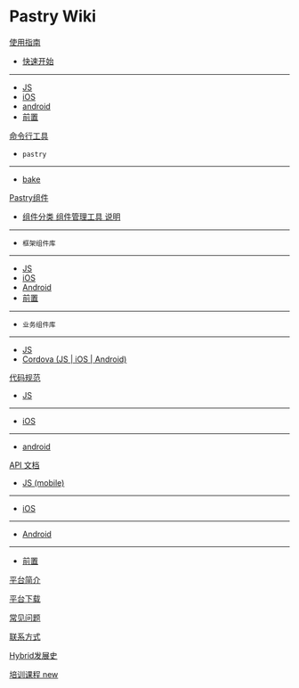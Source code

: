 # Pastry Wiki

[使用指南]()

  * [快速开始](index.md)
  - - - -
  * [JS](quickstart/quickstart-js.md)
  * [iOS](quickstart/quickstart-ios.md)
  * [android](quickstart/quickstart-android.md)
  * [前置](quickstart/quickstart-fo.md)
  
  <!--* [使用IDE`不支持`](ide.md)-->

[命令行工具]()

  * `pastry`
  - - - -
  * [bake](pastry-cli/bake.md)
 <!-- * [emulator`不支持`](pastry-cli/emulator.md)-->
 <!-- * [emulator-server`不支持`](pastry-cli/emulator-server.md)-->
 <!-- * [ide`支持部分功能`](pastry-cli/ide.md)-->
 <!-- * [taste`不支持`](pastry-cli/taste.md)-->
 <!-- * [taste-server`不支持`](pastry-cli/taste-server.md)-->

[Pastry组件]()

  * [组件分类 组件管理工具 说明](plugins/plugins.md)
  - - - -
  * `框架组件库`
  - - - -
  * [JS](tutorials/pastry-js.md)
  * [iOS](tutorials/pastry-ios.md)
  * [Android](tutorials/pastry-android.md)
  * [前置](tutorials/pastry-fo.md)
  - - - -
  * `业务组件库`
  - - - -
  * [JS](plugins/plugins-js.md) 
  * [Cordova (JS | iOS | Android)](plugins/plugins-cordova.md)

[代码规范]()

  * [JS](codingSpecification/specification-js.md)
  - - - -
  * [iOS](codingSpecification/specification-ios.md)
  - - - -
  * [android](codingSpecification/specification-android.md)

[API 文档]()

  * [JS (mobile)](apiDoc/1.1.0/mobile/index.html)
  - - - -
  * [iOS](apiDoc/1.1.0/ios/index.html)
  - - - -
  * [Android](apiDoc/1.1.0/android/index.html)
  - - - -
  * [前置](apiDoc/1.1.0/fo/index.html)


  <!--
  * [Pastry JS (pc)](apiDoc/1.1.0/pc/index.html)
  * [Pastry JS (mobile)](apiDoc/1.1.0/mobile/index.html)
  * [Pastry JS (wx)](apiDoc/1.1.0/wx/index.html)
  -->

[平台简介](abstract/abstract.md)

<!--  * [简介](abstract/abstract.md)
  - - - -
  * [JS](abstract/abstract-js.md)
  * [iOS`待定`](abstract/abstract-ios.md)
  * [android`待定`](abstract/abstract-android.md)-->

[平台下载](download.md)
  
[常见问题](faq.md)

[联系方式](contact.md)

[Hybrid发展史](hybrid.md)

[培训课程 new](learnCourse.md)


<!-- counter pixel for counting visitors -->
<!-- <img src="http://stats.markdown.io/mdwiki_info.gif" style="display:none;"/> -->

<script type="text/javascript">

  var _gaq = _gaq || [];
  _gaq.push(['_setAccount', 'UA-44627253-1']);
  _gaq.push(['_trackPageview']);

  (function() {
    var ga = document.createElement('script'); ga.type = 'text/javascript'; ga.async = true;
    ga.src = ('https:' == document.location.protocol ? 'https://ssl' : 'http://www') + '.google-analytics.com/ga.js';
    var s = document.getElementsByTagName('script')[0]; s.parentNode.insertBefore(ga, s);
  })();

</script>
